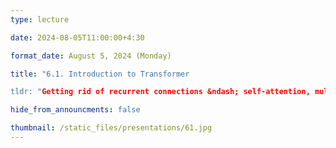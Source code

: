 ```yaml
---
type: lecture

date: 2024-08-05T11:00:00+4:30

format_date: August 5, 2024 (Monday)

title: "6.1. Introduction to Transformer

tldr: "Getting rid of recurrent connections &ndash; self-attention, multi-head attention, positional encoding, masked decoding."

hide_from_announcments: false

thumbnail: /static_files/presentations/61.jpg
---
```


<!-- Other additional contents using markdown -->
